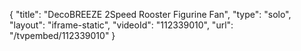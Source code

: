 {
    "title": "DecoBREEZE 2Speed Rooster Figurine Fan",
    "type": "solo",
    "layout": "iframe-static",
    "videoId": "112339010",
    "url": "\/tvpembed\/112339010"
}